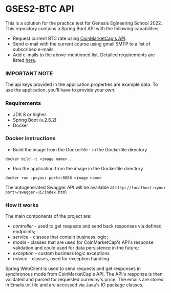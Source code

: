 
# GSES2-BTC API

This is a solution for the practice test for Genesis Egineering School 2022.
This repository contains a Spring Boot API with the following capabilities:
- Request current BTC rate using [CoinMarketCap's API](https://coinmarketcap.com/api/).
- Send e-mail with the current course using gmail SMTP to a list of subscribed e-mails.
- Add e-mails to the above-mentioned list.
  Detailed requirements are listed [here](https://github.com/AndriiPopovych/gses/blob/main/gses2swagger.yaml).

### IMPORTANT NOTE
The api keys provided in the application.properties are example data.
To use the application, you'll have to provide your own.

### Requirements
- JDK 8 or higher
- Spring Boot (v.2.6.2)
- Docker

### Docker instructions
- Build the image from the Dockerfile - in the Dockerfile directory
```
docker bild -t <image name> .
```
- Run the application from the image in the Dockerfile directory
```
docker run -p<your port>:8080 <image name>
```
The autogenerated Swagger API will be available at ``` http://localhost:<your port>/swagger-ui/index.html ```

### How it works
The main components of the project are:
- *controller*  - used to get requests and send back responses via defined endpoints;
- *service* - classes that contain business logic;
- *model* - classes that are used for CoinMarketCap's API's response validation and could used for data persistence in the future;
- *exception* - custom business logic exceptions
- *advice* - classes, used for exception handling.

Spring WebClient is used to send requests and get responses in synchronous mode from CoinMarketCap's API.
The API's response is then validated and parsed for requested currecny's price.
The emails are stored in Emails.txt file and are accessed via Java's IO package classes.


